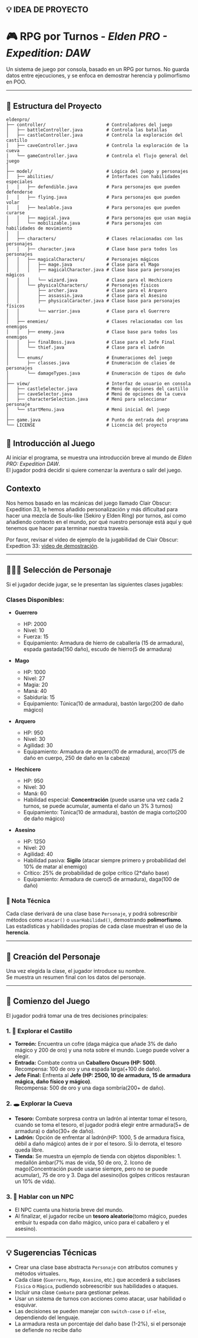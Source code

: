 ## 💡 IDEA DE PROYECTO

# 🎮 RPG por Turnos - *Elden PRO - Expedition: DAW*

Un sistema de juego por consola, basado en un RPG por turnos. No guarda datos entre ejecuciones, y se enfoca en demostrar herencia y polimorfismo en POO.

---

## 📁 Estructura del Proyecto

```
eldenpro/
├── controller/                       # Controladores del juego
│   ├── battleController.java         # Controla las batallas
│   ├── castleController.java         # Controla la exploración del castillo
│   ├── caveController.java           # Controla la exploración de la cueva
│   └── gameController.java           # Controla el flujo general del juego
│
├── model/                            # Lógica del juego y personajes
│   ├── abilities/                    # Interfaces con habilidades especiales
│   │   ├── defendible.java           # Para personajes que pueden defenderse
│   │   ├── flying.java               # Para personajes que pueden volar
│   │   ├── healable.java             # Para personajes que pueden curarse
│   │   ├── magical.java              # Para personajes que usan magia
│   │   └── mobilizable.java          # Para personajes con habilidades de movimiento
│   │
│   ├── characters/                   # Clases relacionadas con los personajes
│   │   ├── character.java            # Clase base para todos los personajes
│   │   ├── magicalCharacters/        # Personajes mágicos
│   │   │   ├── mage.java             # Clase para el Mago
│   │   │   ├── magicalCharacter.java # Clase base para personajes mágicos
│   │   │   └── wizard.java           # Clase para el Hechicero
│   │   └── physicalCharacters/       # Personajes físicos
│   │       ├── archer.java           # Clase para el Arquero
│   │       ├── assassin.java         # Clase para el Asesino
│   │       ├── physicalCaracter.java # Clase base para personajes físicos
│   │       └── warrior.java          # Clase para el Guerrero
│   │
│   ├── enemies/                      # Clases relacionadas con los enemigos
│   │   ├── enemy.java                # Clase base para todos los enemigos
│   │   ├── finalBoss.java            # Clase para el Jefe Final
│   │   └── thief.java                # Clase para el Ladrón
│   │
│   └── enums/                        # Enumeraciones del juego
│       ├── classes.java              # Enumeración de clases de personajes
│       └── damageTypes.java          # Enumeración de tipos de daño
│
├── view/                             # Interfaz de usuario en consola
│   ├── castleSelector.java           # Menú de opciones del castillo
│   ├── caveSelector.java             # Menú de opciones de la cueva
│   ├── characterSelection.java       # Menú para seleccionar personaje
│   └── startMenu.java                # Menú inicial del juego
│
├── game.java                         # Punto de entrada del programa
└── LICENSE                           # Licencia del proyecto
```

## 🧙 Introducción al Juego
  Al iniciar el programa, se muestra una introducción breve al mundo de *Elden PRO: Expedition DAW*.  
  El jugador podrá decidir si quiere comenzar la aventura o salir del juego.

  ## Contexto
  Nos hemos basado en las mcánicas del juego llamado Clair Obscur: Expedition 33, le hemos añadido personalización y más dificultad para hacer una mezcla de Souls-like (Sekiro y Elden Ring) por turnos, así como añadiendo contexto en el mundo, por qué nuestro personaje está aquí y qué tenemos que hacer para terminar nuestra travesía.

  Por favor, revisar el video de ejemplo de la jugabilidad de Clair Obscur: Expedtion 33:
  [video de demostración](https://youtu.be/db2jQHWUaFo?si=wNJEoErFpaqcqGaB&t=170).

---

## 🧑‍🤝‍🧑 Selección de Personaje

Si el jugador decide jugar, se le presentan las siguientes clases jugables:

### Clases Disponibles:

- **Guerrero**
  - HP: 2000
  - Nivel: 10
  - Fuerza: 15
  - Equipamiento: Armadura de hierro de caballería (15 de armadura), espada gastada(150 daño), escudo de hierro(5 de armadura)

- **Mago**
  - HP: 1000
  - Nivel: 27
  - Magia: 20
  - Maná: 40
  - Sabiduría: 15
  - Equipamiento: Túnica(10 de armadura), bastón largo(200 de daño mágico)

- **Arquero**
  - HP: 950
  - Nivel: 30
  - Agilidad: 30
  - Equipamiento: Armadura de arquero(10 de armadura), arco(175 de daño en cuerpo, 250 de daño en la cabeza)

- **Hechicero**
  - HP: 950
  - Nivel: 30
  - Maná: 60
  - Habilidad especial: **Concentración** (puede usarse una vez cada 2 turnos, se puede acumular, aumenta el daño un 3% 3 turnos)
  - Equipamiento: Túnica(10 de armadura), bastón de magia corto(200 de daño mágico)

- **Asesino**
  - HP: 1250
  - Nivel: 20
  - Agilidad: 40
  - Habilidad pasiva: **Sigilo** (atacar siempre primero y probabilidad del 10% de matar al enemigo) 
  - Crítico: 25% de probabilidad de golpe crítico (2*daño base)
  - Equipamiento: Armadura de cuero(5 de armadura), daga(100 de daño)

### 📌 Nota Técnica

Cada clase derivará de una clase base `Personaje`, y podrá sobrescribir métodos como `atacar()` o `usarHabilidad()`, demostrando **polimorfismo**. Las estadísticas y habilidades propias de cada clase muestran el uso de la **herencia**.

---

## 🧾 Creación del Personaje

Una vez elegida la clase, el jugador introduce su nombre.  
Se muestra un resumen final con los datos del personaje.

---

## 🎲 Comienzo del Juego

El jugador podrá tomar una de tres decisiones principales:

### 1. 🏰 Explorar el Castillo

- **Torreón:** Encuentra un cofre (daga mágica que añade 3% de daño mágico y 200 de oro) y una nota sobre el mundo. Luego puede volver a elegir.
- **Entrada:** Combate contra un **Caballero Oscuro (HP: 500)**.  
  Recompensa: 100 de oro y una espada larga(+100 de daño).
- **Jefe Final:** Enfrenta al **Jefe (HP: 2500, 10 de armadura, 15 de armadura mágica, daño físico y mágico)**.  
  Recompensa: 500 de oro y una daga sombría(200+ de daño).

### 2. 🕳️ Explorar la Cueva

- **Tesoro:** Combate sorpresa contra un ladrón al intentar tomar el tesoro, cuando se toma el tesoro, el jugador podrá elegir entre armadura(5+ de armadura) o daño(30+ de daño).
- **Ladrón:** Opción de enfrentar al ladrón(HP: 1000, 5 de armadura física, débil a daño mágico) antes de ir por el tesoro. Si lo derrota, el tesoro queda libre.
- **Tienda:** Se muestra un ejemplo de tienda con objetos disponibles: 1. medallón ámbar(7% mas de vida, 50 de oro, 2. Icono de mago(Concentración puede usarse siempre, pero no se puede acumular), 75 de oro y 3. Daga del asesino(los golpes criticos restauran un 10% de vida).

### 3. 🧓 Hablar con un NPC

- El NPC cuenta una historia breve del mundo.
- Al finalizar, el jugador recibe un **tesoro aleatorio**(tomo mágico, puedes embuir tu espada con daño mágico, unico para el caballero y el asesino).

---

## 💡 Sugerencias Técnicas

- Crear una clase base abstracta `Personaje` con atributos comunes y métodos virtuales.
- Cada clase (`Guerrero`, `Mago`, `Asesino`, etc.) que accederá a subclases `Física` o `Mágica`, 
  pudiendo sobreescribir sus habilidades o ataques.
- Incluir una clase `Combate` para gestionar peleas.
- Usar un sistema de turnos con acciones como atacar, usar habilidad o esquivar.
- Las decisiones se pueden manejar con `switch-case` o `if-else`, dependiendo del lenguaje.
- La armadura resta un porcentaje del daño base (1-2%), si el personaje se defiende no recibe daño

